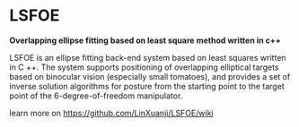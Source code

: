 # LSFOE
**Overlapping ellipse fitting based on least square method written in c++**

LSFOE is an ellipse fitting back-end system based on least squares written in C ++. The system supports positioning of overlapping elliptical targets based on binocular vision (especially small tomatoes), and provides a set of inverse solution algorithms for posture from the starting point to the target point of the 6-degree-of-freedom manipulator.

learn more on https://github.com/LinXuanji/LSFOE/wiki